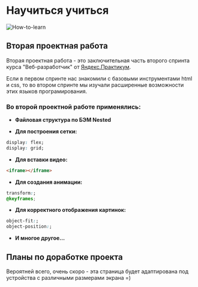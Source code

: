 # Научиться учиться
![How-to-learn](https://pictures.s3.yandex.net/resources/project_1582102122.svg)

## Вторая проектная работа

Вторая проектная работа - это заключительная часть второго спринта курса "Веб-разработчик" от [Яндекс.Практикум](https://praktikum.yandex.ru).

Если в первом спринте нас знакомили с базовыми инструментами html и css, то во втором спринте мы изучали расширенные возможности этих языков програмирования.

### Во второй проектной работе применялись:

*  **Файловая структура по БЭМ Nested**

*  **Для построения сетки:**

```css
display: flex;
display: grid;
```
*  **Для вставки видео:**
```html
<iframe></iframe>
```
*  **Для создания анимации:**
```css
transform:;
@keyframes;
```
*  **Для корректного отображения картинок:**
```css
object-fit:;
object-position:;
```
*  **И многое другое...**


## Планы по доработке проекта

Вероятней всего, очень скоро - эта страница будет адаптирована под устройства с различными размерами экрана =)



